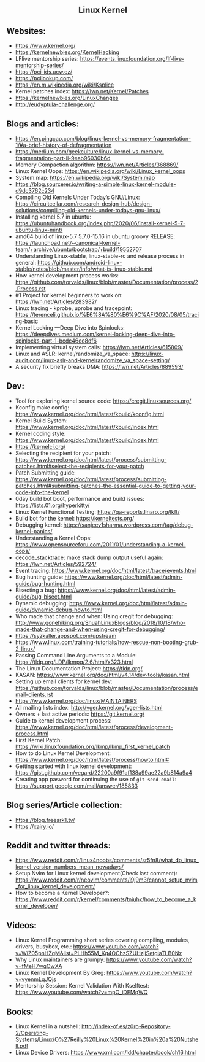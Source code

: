 <h2 align="center">Linux Kernel</h2>

## Websites:

- https://www.kernel.org/
- https://kernelnewbies.org/KernelHacking
- LFlive mentorship series: https://events.linuxfoundation.org/lf-live-mentorship-series/
- https://pci-ids.ucw.cz/
- https://pcilookup.com/
- https://en.m.wikipedia.org/wiki/Ksplice
- Kernel patches index: https://lwn.net/Kernel/Patches
- https://kernelnewbies.org/LinuxChanges
- http://eudyptula-challenge.org/

## Blogs and articles:

- https://en.pingcap.com/blog/linux-kernel-vs-memory-fragmentation-1/#a-brief-history-of-defragmentation
- https://medium.com/geekculture/linux-kernel-vs-memory-fragmentation-part-ii-9eab96030b6d
- Memory Compaction algorithm: https://lwn.net/Articles/368869/
- Linux Kernel Oops: https://en.wikipedia.org/wiki/Linux_kernel_oops
- System.map: https://en.wikipedia.org/wiki/System.map
- https://blog.sourcerer.io/writing-a-simple-linux-kernel-module-d9dc3762c234
- Compiling Old Kernels Under Today’s GNU/Linux: https://circuitcellar.com/research-design-hub/design-solutions/compiling-old-kernels-under-todays-gnu-linux/
- Installing kernel 5.7 in ubuntu: https://ubuntuhandbook.org/index.php/2020/06/install-kernel-5-7-ubuntu-linux-mint/
- amd64 build of linux-5.7 5.7.0-15.16 in ubuntu groovy RELEASE: https://launchpad.net/~canonical-kernel-team/+archive/ubuntu/bootstrap/+build/19552707
- Understanding Linux-stable, linux-stable-rc and release process in general: https://github.com/android-linux-stable/notes/blob/master/info/what-is-linux-stable.md
- How kernel development process works: https://github.com/torvalds/linux/blob/master/Documentation/process/2.Process.rst
- #1 Project for kernel beginners to work on: https://lwn.net/Articles/283982/
- Linux tracing - kprobe, uprobe and tracepoint: https://terenceli.github.io/%E6%8A%80%E6%9C%AF/2020/08/05/tracing-basic
- Kernel Locking —Deep Dive into Spinlocks: https://deepdives.medium.com/kernel-locking-deep-dive-into-spinlocks-part-1-bcdc46ee8df6
- Implementing virtual system calls: https://lwn.net/Articles/615809/
- Linux and ASLR: kernel/randomize_va_space: https://linux-audit.com/linux-aslr-and-kernelrandomize_va_space-setting/
- A security fix briefly breaks DMA: https://lwn.net/Articles/889593/

## Dev:

- Tool for exploring kernel source code: https://cregit.linuxsources.org/
- Kconfig make config: https://www.kernel.org/doc/html/latest/kbuild/kconfig.html
- Kernel Build System: https://www.kernel.org/doc/html/latest/kbuild/index.html
- Kernel coding style: https://www.kernel.org/doc/html/latest/kbuild/index.html
- https://kernelci.org/
- Selecting the recipient for your patch: https://www.kernel.org/doc/html/latest/process/submitting-patches.html#select-the-recipients-for-your-patch
- Patch Submitting guide: https://www.kernel.org/doc/html/latest/process/submitting-patches.html#submitting-patches-the-essential-guide-to-getting-your-code-into-the-kernel
- 0day build bot boot, performance and build issues: https://lists.01.org/hyperkitty/
- Linux Kernel Functional Testing: https://qa-reports.linaro.org/lkft/
- Build bot for the kernel: https://kerneltests.org/
- Debugging kernel: https://sanjeev1sharma.wordpress.com/tag/debug-kernel-panics/
- Understanding a Kernel Oops: https://www.opensourceforu.com/2011/01/understanding-a-kernel-oops/
- decode_stacktrace: make stack dump output useful again: https://lwn.net/Articles/592724/
- Event tracing: https://www.kernel.org/doc/html/latest/trace/events.html
- Bug hunting guide: https://www.kernel.org/doc/html/latest/admin-guide/bug-hunting.html
- Bisecting a bug: https://www.kernel.org/doc/html/latest/admin-guide/bug-bisect.html
- Dynamic debugging: https://www.kernel.org/doc/html/latest/admin-guide/dynamic-debug-howto.html
- Who made that change and when: Using cregit for debugging: http://www.gonehiking.org/ShuahLinuxBlogs/blog/2018/10/18/who-made-that-change-and-when-using-cregit-for-debugging/
- https://syzkaller.appspot.com/upstream
- https://www.linux.com/training-tutorials/how-rescue-non-booting-grub-2-linux/
- Passing Command Line Arguments to a Module: https://tldp.org/LDP/lkmpg/2.6/html/x323.html
- The Linux Documentation Project: https://tldp.org/
- KASAN: https://www.kernel.org/doc/html/v4.14/dev-tools/kasan.html
- Setting up email clients for kernel dev: https://github.com/torvalds/linux/blob/master/Documentation/process/email-clients.rst
- https://www.kernel.org/doc/linux/MAINTAINERS
- All mailing lists index: http://vger.kernel.org/vger-lists.html
- Owners + last active periods: https://git.kernel.org/
- Guide to kernel development process: https://www.kernel.org/doc/html/latest/process/development-process.html
- First Kernel Patch: https://wiki.linuxfoundation.org/lkmp/lkmp_first_kernel_patch
- How to do Linux Kernel Development: https://www.kernel.org/doc/html/latest/process/howto.html#
- Getting started with linux kernel development: https://gist.github.com/vegard/22200a9f91af138a99ae22a9b814a9a4
- Creating app pasword for continuing the use of `git send-email`: https://support.google.com/mail/answer/185833

## Blog series/Article collection:

- https://blog.freeark1.tv/
- https://xairy.io/

## Reddit and twitter threads:

- https://www.reddit.com/r/linux4noobs/comments/sr5fn8/what_do_linux_kernel_version_numbers_mean_nowadays/
- Setup Nvim for Linux kernel development(Check last comment): https://www.reddit.com/r/neovim/comments/i9j9m3/cannot_setup_nvim_for_linux_kernel_development/
- How to become a Kernel Developer?: https://www.reddit.com/r/kernel/comments/tniuhx/how_to_become_a_kernel_developer/

## Videos:

- Linux Kernel Programming short series covering compiling, modules, drivers, busybox, etc.: https://www.youtube.com/watch?v=WiZ05pnHZqM&list=PLHh55M_Kq4OChzSZUHzjjSetgiaTLB0Nz
- Why Linux maintainers are grumpy: https://www.youtube.com/watch?v=fMeH7wqOwXA
- Linux Kernel Development By Greg: https://www.youtube.com/watch?v=vyenmLqJQjs
- Mentorship Session: Kernel Validation With Kselftest: https://www.youtube.com/watch?v=mpO_iDEMqWQ

## Books:

- Linux Kernel in a nutshell: http://index-of.es/z0ro-Repository-2/Operating-Systems/Linux/O%27Reilly%20Linux%20Kernel%20in%20a%20Nutshell.pdf
- Linux Device Drivers: https://www.xml.com/ldd/chapter/book/ch16.html
